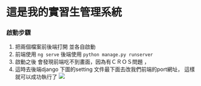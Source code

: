 # 
# 這是我的實習生管理系統

### 啟動步驟 
1. 把兩個檔案前後端打開 並各自啟動
2. 前端使用 `ng serve` 後端使用 `python manage.py runserver`
3. 啟動之後 會發現前端吃不到畫面，因為有ＣＲＯＳ問題 ，
4. 這時去後端django 下圖的setting 文件最下面去改我們前端的port網址， 這樣就可以成功執行了
![](https://i.imgur.com/tvgloLs.png)
